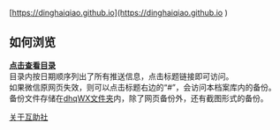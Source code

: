 [https://dinghaiqiao.github.io](https://dinghaiqiao.github.io )

## 如何浏览

[**点击查看目录**](dingWX.html)  
目录内按日期顺序列出了所有推送信息，点击标题链接即可访问。  
如果微信原网页失效，则可以点击标题右边的“#”，会访问本档案库内的备份。  
备份文件存储在[dhqWX文件夹](https://github.com/DingHaiQiao/wxArchive/tree/master/dhqWX)内，除了网页备份外，还有截图形式的备份。

[关于互助社](About.md)
